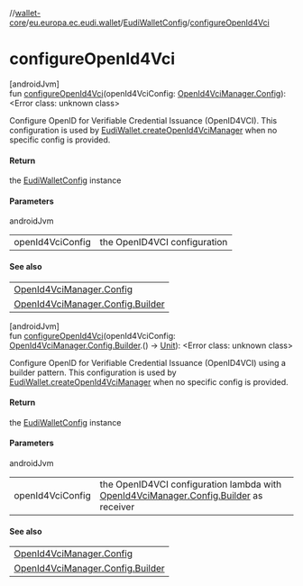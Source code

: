 //[wallet-core](../../../index.md)/[eu.europa.ec.eudi.wallet](../index.md)/[EudiWalletConfig](index.md)/[configureOpenId4Vci](configure-open-id4-vci.md)

# configureOpenId4Vci

[androidJvm]\
fun [configureOpenId4Vci](configure-open-id4-vci.md)(openId4VciConfig: [OpenId4VciManager.Config](../../eu.europa.ec.eudi.wallet.issue.openid4vci/-open-id4-vci-manager/-config/index.md)): &lt;Error class: unknown class&gt;

Configure OpenID for Verifiable Credential Issuance (OpenID4VCI). This configuration is used by [EudiWallet.createOpenId4VciManager](../-eudi-wallet/create-open-id4-vci-manager.md) when no specific config is provided.

#### Return

the [EudiWalletConfig](index.md) instance

#### Parameters

androidJvm

| | |
|---|---|
| openId4VciConfig | the OpenID4VCI configuration |

#### See also

| |
|---|
| [OpenId4VciManager.Config](../../eu.europa.ec.eudi.wallet.issue.openid4vci/-open-id4-vci-manager/-config/index.md) |
| [OpenId4VciManager.Config.Builder](../../eu.europa.ec.eudi.wallet.issue.openid4vci/-open-id4-vci-manager/-config/-builder/index.md) |

[androidJvm]\
fun [configureOpenId4Vci](configure-open-id4-vci.md)(openId4VciConfig: [OpenId4VciManager.Config.Builder](../../eu.europa.ec.eudi.wallet.issue.openid4vci/-open-id4-vci-manager/-config/-builder/index.md).() -&gt; [Unit](https://kotlinlang.org/api/latest/jvm/stdlib/kotlin-stdlib/kotlin/-unit/index.html)): &lt;Error class: unknown class&gt;

Configure OpenID for Verifiable Credential Issuance (OpenID4VCI) using a builder pattern. This configuration is used by [EudiWallet.createOpenId4VciManager](../-eudi-wallet/create-open-id4-vci-manager.md) when no specific config is provided.

#### Return

the [EudiWalletConfig](index.md) instance

#### Parameters

androidJvm

| | |
|---|---|
| openId4VciConfig | the OpenID4VCI configuration lambda with [OpenId4VciManager.Config.Builder](../../eu.europa.ec.eudi.wallet.issue.openid4vci/-open-id4-vci-manager/-config/-builder/index.md) as receiver |

#### See also

| |
|---|
| [OpenId4VciManager.Config](../../eu.europa.ec.eudi.wallet.issue.openid4vci/-open-id4-vci-manager/-config/index.md) |
| [OpenId4VciManager.Config.Builder](../../eu.europa.ec.eudi.wallet.issue.openid4vci/-open-id4-vci-manager/-config/-builder/index.md) |
